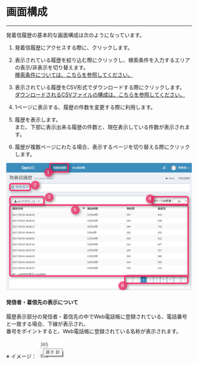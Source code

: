 # 画面構成

---

発着信履歴の基本的な画面構成は次のようになっています。

1. 発着信履歴にアクセスする際に、クリックします。
2. 表示されている履歴を絞り込む際にクリックし、検索条件を入力するエリアの表示/非表示を切り替えます。  
   [検索条件については、こちらを参照してください。](/cdr/search.md)

3. 表示されている履歴をCSV形式でダウンロードする際にクリックします。  
   [ダウンロードされるCSVファイルの構成は、こちらを参照してください。](/cdr/download.md)

4. 1ページに表示する、履歴の件数を変更する際に利用します。

5. 履歴を表示します。  
   また、下部に表示出来る履歴の件数と、現在表示している件数が表示されます。

6. 履歴が複数ページにわたる場合、表示するページを切り替える際にクリックします。

![](/assets/cdr_01.png)

#### 発信者・着信先の表示について

履歴表示部分の発信者・着信先の中でWeb電話帳に登録されている、電話番号と一致する場合、下線が表示され、  
番号をポイントすると、Web電話帳に登録されている名称が表示されます。

※ イメージ：![](/assets/cdr_02.png)

